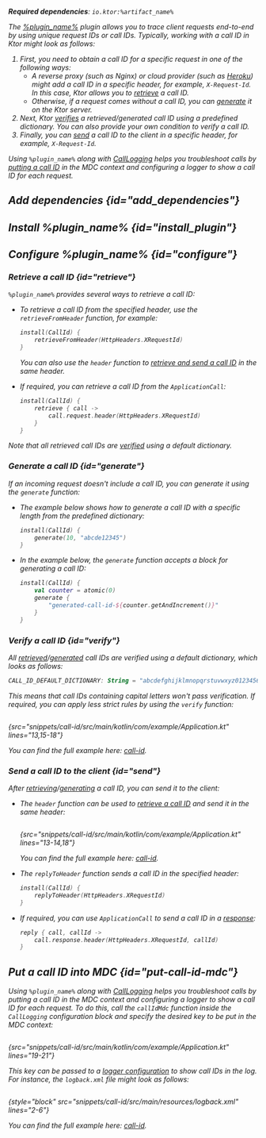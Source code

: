 [//]: # (title: CallId)

<var name="artifact_name" value="ktor-server-call-id"/>
<var name="package_name" value="io.ktor.server.plugins.callid"/>
<var name="plugin_name" value="CallId"/>

<tldr>
<p>
<b>Required dependencies</b>: <code>io.ktor:%artifact_name%</code>
</p>
<var name="example_name" value="call-id"/>
<include src="lib.topic" element-id="download_example"/>
</tldr>

The [%plugin_name%](https://api.ktor.io/ktor-server/ktor-server-plugins/ktor-server-call-id/io.ktor.server.plugins.callid/-call-id.html) plugin allows you to trace client requests end-to-end by using unique request IDs or call IDs. Typically, working with a call ID in Ktor might look as follows:
1. First, you need to obtain a call ID for a specific request in one of the following ways:
   * A reverse proxy (such as Nginx) or cloud provider (such as [Heroku](heroku.md)) might add a call ID in a specific header, for example, `X-Request-Id`. In this case, Ktor allows you to [retrieve](#retrieve) a call ID.
   * Otherwise, if a request comes without a call ID, you can [generate](#generate) it on the Ktor server.
2. Next, Ktor [verifies](#verify) a retrieved/generated call ID using a predefined dictionary. You can also provide your own condition to verify a call ID.
3. Finally, you can [send](#send) a call ID to the client in a specific header, for example, `X-Request-Id`.

Using `%plugin_name%` along with [CallLogging](call-logging.md) helps you troubleshoot calls by [putting a call ID](#put-call-id-mdc) in the MDC context and configuring a logger to show a call ID for each request.


## Add dependencies {id="add_dependencies"}

<include src="lib.topic" element-id="add_ktor_artifact_intro"/>
<include src="lib.topic" element-id="add_ktor_artifact"/>

## Install %plugin_name% {id="install_plugin"}

<include src="lib.topic" element-id="install_plugin"/>


## Configure %plugin_name% {id="configure"}

### Retrieve a call ID {id="retrieve"}

`%plugin_name%` provides several ways to retrieve a call ID:

* To retrieve a call ID from the specified header, use the `retrieveFromHeader` function, for example:
   ```kotlin
   install(CallId) {
       retrieveFromHeader(HttpHeaders.XRequestId)
   }
   ```
   You can also use the `header` function to [retrieve and send a call ID](#send) in the same header.

* If required, you can retrieve a call ID from the `ApplicationCall`:
   ```kotlin
   install(CallId) {
       retrieve { call ->
           call.request.header(HttpHeaders.XRequestId)
       }
   }
   ```
Note that all retrieved call IDs are [verified](#verify) using a default dictionary.

### Generate a call ID {id="generate"}

If an incoming request doesn't include a call ID, you can generate it using the `generate` function:
* The example below shows how to generate a call ID with a specific length from the predefined dictionary:
   ```kotlin
   install(CallId) {
       generate(10, "abcde12345")
   }
   ```
* In the example below, the `generate` function accepts a block for generating a call ID:
   ```kotlin
   install(CallId) {
       val counter = atomic(0)
       generate {
           "generated-call-id-${counter.getAndIncrement()}"
       }
   }
   ```


### Verify a call ID {id="verify"}

All [retrieved](#retrieve)/[generated](#generate) call IDs are verified using a default dictionary, which looks as follows:

```kotlin
CALL_ID_DEFAULT_DICTIONARY: String = "abcdefghijklmnopqrstuvwxyz0123456789+/=-"
```
This means that call IDs containing capital letters won't pass verification. If required, you can apply less strict rules by using the `verify` function:

```kotlin
```
{src="snippets/call-id/src/main/kotlin/com/example/Application.kt" lines="13,15-18"}

You can find the full example here: [call-id](https://github.com/ktorio/ktor-documentation/tree/%current-branch%/codeSnippets/snippets/call-id).



### Send a call ID to the client {id="send"}

After [retrieving](#retrieve)/[generating](#generate) a call ID, you can send it to the client:

* The `header` function can be used to [retrieve a call ID](#retrieve) and send it in the same header:

   ```kotlin
   ```
  {src="snippets/call-id/src/main/kotlin/com/example/Application.kt" lines="13-14,18"}

  You can find the full example here: [call-id](https://github.com/ktorio/ktor-documentation/tree/%current-branch%/codeSnippets/snippets/call-id).

* The `replyToHeader` function sends a call ID in the specified header:
   ```kotlin
   install(CallId) {
       replyToHeader(HttpHeaders.XRequestId)
   }
   ```

* If required, you can use `ApplicationCall` to send a call ID in a [response](responses.md):
   ```kotlin
   reply { call, callId ->
       call.response.header(HttpHeaders.XRequestId, callId)
   }
   ```


## Put a call ID into MDC {id="put-call-id-mdc"}

Using `%plugin_name%` along with [CallLogging](call-logging.md) helps you troubleshoot calls by putting a call ID in the MDC context and configuring a logger to show a call ID for each request. To do this, call the `callIdMdc` function inside the `CallLogging` configuration block and specify the desired key to be put in the MDC context:

```kotlin
```
{src="snippets/call-id/src/main/kotlin/com/example/Application.kt" lines="19-21"}

This key can be passed to a [logger configuration](logging.md#configure-logger) to show call IDs in the log. For instance, the `logback.xml` file might look as follows:
```
```
{style="block" src="snippets/call-id/src/main/resources/logback.xml" lines="2-6"}

You can find the full example here: [call-id](https://github.com/ktorio/ktor-documentation/tree/%current-branch%/codeSnippets/snippets/call-id).